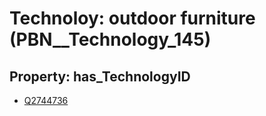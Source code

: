 # Technoloy: __outdoor furniture__ (PBN__Technology_145)

## Property: has_TechnologyID

* [Q2744736](Q2744736)

